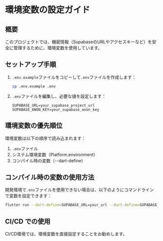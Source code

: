 # 環境変数の設定ガイド

## 概要
このプロジェクトでは、機密情報（SupabaseのURLやアクセスキーなど）を安全に管理するために、環境変数を使用しています。

## セットアップ手順

1. `.env.example`ファイルをコピーして`.env`ファイルを作成します：
   ```bash
   cp .env.example .env
   ```

2. `.env`ファイルを編集し、必要な値を設定します：
   ```plaintext
   SUPABASE_URL=your_supabase_project_url
   SUPABASE_ANON_KEY=your_supabase_anon_key
   ```

## 環境変数の優先順位
環境変数は以下の順序で読み込まれます：

1. `.env`ファイル
2. システム環境変数（Platform.environment）
3. コンパイル時の変数（--dart-define）

## コンパイル時の変数の使用方法
開発環境で`.env`ファイルを使用できない場合は、以下のようにコマンドラインで変数を設定できます：

```bash
flutter run --dart-define=SUPABASE_URL=your_url --dart-define=SUPABASE_ANON_KEY=your_key
```

## CI/CD での使用
CI/CD環境では、環境変数を直接設定することをお勧めします。
